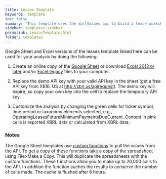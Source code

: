 ```yaml
---
title: Leases Template
keywords: template
toc: false
summary: "This template uses the xbrlValues api to build a lease worksheet that calculates the adjustments to account for an operating lease in the same manner as a capitalized lease. The template shows how the lease payments and discount rates can be extracted from XBRL data."
sidebar: templates_sidebar
permalink: LeasesTemplate.html
folder: templates
---
```


Google Sheet and Excel versions of the leases template linked here can be used for your analysis by doing the following: 

1. Create an online copy of the <a href="https://docs.google.com/spreadsheets/d/1JA_Gx_Wu0FwNdKatRg-8Ru3gyW36eOr3o7OuUv_QQR4/edit?usp=sharing" target="_blank">Google Sheet</a> or download [Excel 2013 or later](https://github.com/xbrlus/data_analysis_toolkit/blob/master/templates/Leases.xlsx?raw=true) and/or [Excel legacy](https://github.com/xbrlus/data_analysis_toolkit/blob/master/templates/Leases.xlsm?raw=true) files to your computer. 

2. Replace the demo API key with your valid API key in the sheet (get a free API key from XBRL US at http://xbrl.us/apirequest). The demo key will expire, so copy your own key into the cell to replace the temporary API key.

3. Customize the analysis by changing the green cells for ticker symbol, time period or taxonomy elements selected, e.g., OperatingLeasesFutureMinimumPaymentsDueCurrent. Content in pink cells is reported XBRL data or calculated from XBRL data.

### Notes 
 The Google Sheet templates use [custom functions](gsheetFunctions) to pull the values from the API.  To get a copy of these functions take a copy of the spreadsheet using File>Make a Copy. This will duplicate the spreadsheets with  the custom functions.  These functions allow you to make up to 20,000 calls to the API.  In addition the function caches the results to conserve the number of calls made. The cache is flushed after 6 hours.
